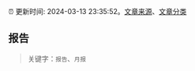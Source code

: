 :alarm_clock: 更新时间: 2024-03-13 23:35:52。[文章来源](/README.md)、[文章分类](/TAGS.md)

## 报告


> 关键字：`报告`、`月报`



